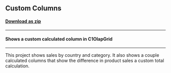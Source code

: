 ## Custom Columns
#### [Download as zip](https://grapecity.github.io/DownGit/#/home?url=https://github.com/GrapeCity/ComponentOne-WPF-Samples/tree/master/NET_4.6.2/C1.WPF.Olap/CS/CustomColumns/CustomColumns)
____
#### Shows a custom calculated column in C1OlapGrid
____
This project shows sales by country and category. It also
shows a couple calculated columns that show the difference
in product sales a custom total calculation.
